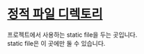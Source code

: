 # [정적 파일 디렉토리](https://nextjs.org/docs/basic-features/static-file-serving)

프로젝트에서 사용하는 static file을 두는 곳입니다.<br/>
static file은 이 곳에만 둘 수 있습니다.
